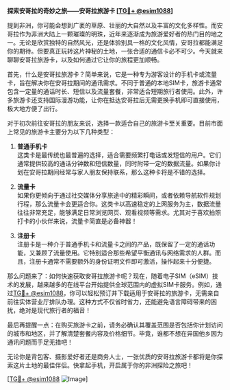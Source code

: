 **探索安哥拉的奇妙之旅——安哥拉旅游卡 [[TG💪+ @esim1088](https://t.me/s/esim1088)]**

提到非洲，你可能会想到广袤的草原、壮丽的大自然以及丰富的文化多样性。而安哥拉作为非洲大陆上一颗璀璨的明珠，近年来逐渐成为旅游爱好者的热门目的地之一。无论是欣赏独特的自然风光，还是体验别具一格的文化风情，安哥拉都能满足你的期待。但要真正玩转这片神秘的土地，一张合适的通信卡必不可少。今天就来聊聊安哥拉旅游卡，以及如何通过它让你的旅程更加顺畅。

首先，什么是安哥拉旅游卡？简单来说，它是一种专为游客设计的手机卡或流量卡，旨在解决你在安哥拉期间的通讯需求。不同于普通的本地SIM卡，旅游卡通常包含一定量的通话时长、短信以及流量套餐，非常适合短期旅行者使用。此外，许多旅游卡还支持国际漫游功能，让你在抵达安哥拉后无需更换手机即可直接使用，极大地方便了出行。

对于初次前往安哥拉的朋友来说，选择一款适合自己的旅游卡至关重要。目前市面上常见的旅游卡主要分为以下几种类型：

1. **普通手机卡**  
   这类卡是最传统也最普遍的选择，适合需要频繁打电话或发短信的用户。它们通常提供较高的通话分钟数和短信数量，同时附带一定的数据流量。如果你计划在安哥拉期间经常与家人朋友保持联系，那么这种卡将是不错的选择。

2. **流量卡**  
   如果你更倾向于通过社交媒体分享旅途中的精彩瞬间，或者依赖导航软件规划行程，那么流量卡会更适合你。这类卡以高速稳定的上网服务为主，数据流量往往非常充足，能够满足日常浏览网页、观看视频等需求。尤其对于喜欢拍照打卡的小伙伴来说，流量卡简直是必备神器！

3. **注册卡**  
   注册卡是一种介于普通手机卡和流量卡之间的产品，既保留了一定的通话功能，又兼顾了流量使用。它特别适合那些希望平衡通讯与网络需求的人群。而且，注册卡通常不需要额外的身份证明文件即可激活，操作起来十分便捷。

那么问题来了：如何快速获取安哥拉旅游卡呢？现在，随着电子SIM（eSIM）技术的发展，越来越多的在线平台开始提供全球范围内的虚拟SIM卡服务。例如，通过[TG💪+ @esim1088](https://t.me/s/esim1088)，你可以轻松预订并下载适用于安哥拉的旅游卡，无需亲自前往实体营业厅排队办理。这种方式不仅省时省力，还能避免语言障碍带来的困扰，绝对是现代旅行者的福音！

最后再提醒一点：在购买旅游卡之前，请务必确认其覆盖范围是否包括你计划访问的城市和地区，并了解清楚套餐内容及价格细节。毕竟，谁都不想在异国他乡因为通讯问题而手足无措吧！

无论你是背包客、摄影爱好者还是商务人士，一张优质的安哥拉旅游卡都将是你探索这片土地的最佳伴侣。快拿起手机，开启属于你的非洲探险之旅吧！  

[[TG💪+ @esim1088](https://t.me/s/esim1088) ![Image](https://i.postimg.cc/4NQfJmqS/Snipaste-2025-05-13-00-14-12.png)]